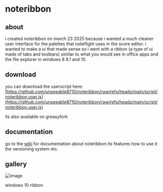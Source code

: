 # noteribbon

## about

i created noteribbon on march 23 2025 because i wanted a much cleaner user interface for the palettes that noteflight uses in the score editor. i wanted to make a ui that made sense so i went with a ribbon (a type of ui made of tabs and toolbars) similar to what you would see in office apps and the file explorer in windows 8 8.1 and 10.

## download

you can download the userscript here: [https://github.com/unseeable8710/noteribbon/raw/refs/heads/main/script/noteribbon.user.js](https://github.com/unseeable8710/noteribbon/raw/refs/heads/main/script/noteribbon.user.js)

its also available on greasyfork

## documentation

go to the [wiki](https://github.com/unseeable8710/noteribbon/wiki) for documentation about noteribbon its features how to use it the versioning system etc.

## gallery

![image](https://github.com/user-attachments/assets/3b211c7d-4739-4ea4-b357-0bc02c1bfccf "windows 10 ribbon")
<figcaption>windows 10 ribbon</figcaption>
